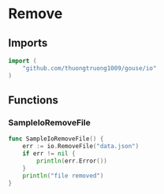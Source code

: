 # Remove

## Imports

```go
import (
	"github.com/thuongtruong1009/gouse/io"
)
```
## Functions


### SampleIoRemoveFile

```go
func SampleIoRemoveFile() {
	err := io.RemoveFile("data.json")
	if err != nil {
		println(err.Error())
	}
	println("file removed")
}
```
